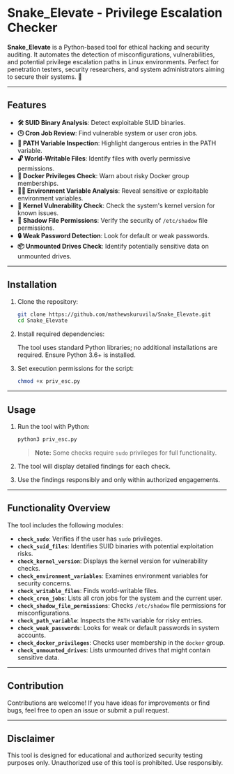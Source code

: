 
# Snake_Elevate - Privilege Escalation Checker

**Snake_Elevate** is a Python-based tool for ethical hacking and security auditing. It automates the detection of misconfigurations, vulnerabilities, and potential privilege escalation paths in Linux environments. Perfect for penetration testers, security researchers, and system administrators aiming to secure their systems. 🚀

---

## Features

- **🛠 SUID Binary Analysis**: Detect exploitable SUID binaries.
- **🕒 Cron Job Review**: Find vulnerable system or user cron jobs.
- **🔗 PATH Variable Inspection**: Highlight dangerous entries in the PATH variable.
- **🔓 World-Writable Files**: Identify files with overly permissive permissions.
- **🐳 Docker Privileges Check**: Warn about risky Docker group memberships.
- **🧑‍💻 Environment Variable Analysis**: Reveal sensitive or exploitable environment variables.
- **🐧 Kernel Vulnerability Check**: Check the system's kernel version for known issues.
- **🔐 Shadow File Permissions**: Verify the security of `/etc/shadow` file permissions.
- **🔒 Weak Password Detection**: Look for default or weak passwords.
- **📦 Unmounted Drives Check**: Identify potentially sensitive data on unmounted drives.

---

## Installation

1. Clone the repository:

   ```bash
   git clone https://github.com/mathewskuruvila/Snake_Elevate.git
   cd Snake_Elevate
   ```

2. Install required dependencies:

   The tool uses standard Python libraries; no additional installations are required. Ensure Python 3.6+ is installed.

3. Set execution permissions for the script:

   ```bash
   chmod +x priv_esc.py
   ```

---

## Usage

1. Run the tool with Python:

   ```bash
   python3 priv_esc.py
   ```

   > **Note:** Some checks require `sudo` privileges for full functionality.

2. The tool will display detailed findings for each check.

3. Use the findings responsibly and only within authorized engagements.

---

## Functionality Overview

The tool includes the following modules:

- **`check_sudo`**: Verifies if the user has `sudo` privileges.
- **`check_suid_files`**: Identifies SUID binaries with potential exploitation risks.
- **`check_kernel_version`**: Displays the kernel version for vulnerability checks.
- **`check_environment_variables`**: Examines environment variables for security concerns.
- **`check_writable_files`**: Finds world-writable files.
- **`check_cron_jobs`**: Lists all cron jobs for the system and the current user.
- **`check_shadow_file_permissions`**: Checks `/etc/shadow` file permissions for misconfigurations.
- **`check_path_variable`**: Inspects the `PATH` variable for risky entries.
- **`check_weak_passwords`**: Looks for weak or default passwords in system accounts.
- **`check_docker_privileges`**: Checks user membership in the `docker` group.
- **`check_unmounted_drives`**: Lists unmounted drives that might contain sensitive data.

---

## Contribution

Contributions are welcome! If you have ideas for improvements or find bugs, feel free to open an issue or submit a pull request.

---

## Disclaimer

This tool is designed for educational and authorized security testing purposes only. Unauthorized use of this tool is prohibited. Use responsibly.

